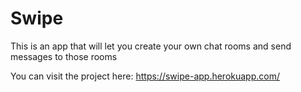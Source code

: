 # Swipe

This is an app that will let you create your own chat rooms and send messages to those rooms

You can visit the project here: 
https://swipe-app.herokuapp.com/